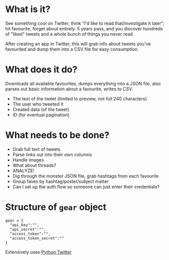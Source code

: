 # What is it?
See something cool on Twitter, think "I'd like to read that/investigate it later", hit favourite, forget about entirely. 5 years pass, and you discover hundreds of "liked" tweets and a whole bunch of things you never read.

After creating an app in Twitter, this will grab info about tweets you've favourited and dump them into a CSV file for easy consumption.

# What does it do?
Downloads all available favourites, dumps everything into a JSON file, also parses out basic information about a favourite, writes to CSV.
- The text of the tweet (limited to preview, not full 240 characters)
- The user who tweeted it
- Created data (of the tweet)
- ID (for eventual pagination)



# What needs to be done?
- Grab full text of tweets
- Parse links out into their own columns
- Handle images
- What about threads?
- ANALYZE!
- Dig through the monster JSON file, grab hashtags from each favourite
- Group faves by hashtag/poster/subject matter
- Can I set up the auth flow so someone can just enter their credentials?

# Structure of `gear` object
```
gear = {
  "api_key":"",
  "api_secret":"",
  "access_token":"",
  "access_token_secret":""
}
```
Extensively uses [Python Twitter](https://github.com/bear/python-twitter)
